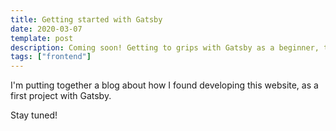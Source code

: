 ```yaml
---
title: Getting started with Gatsby
date: 2020-03-07
template: post
description: Coming soon! Getting to grips with Gatsby as a beginner, the first steps in starting this site.
tags: ["frontend"]
---
```


I'm putting together a blog about how I found developing this website, as a first project with Gatsby.

Stay tuned!
